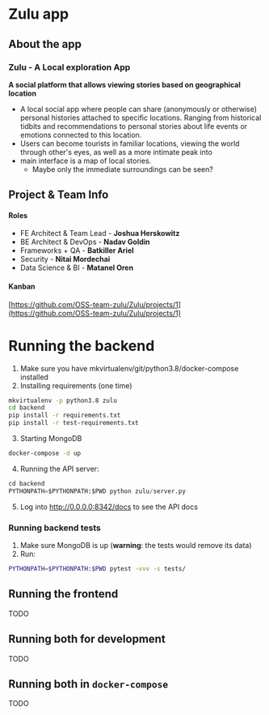 # Zulu app

## About the app

### Zulu - A Local exploration App

**A social platform that allows viewing stories based on geographical location**

 - A local social app where people can share (anonymously or otherwise) personal histories attached to specific locations. Ranging from historical tidbits and recommendations to personal stories about life events or emotions connected to this location.
 - Users can become tourists in familiar locations, viewing the world through other's eyes, as well as a more intimate peak into
 - main interface is a map of local stories.
	 - Maybe only the immediate surroundings can be seen?

## Project & Team Info

#### Roles
 - FE Architect & Team Lead - **Joshua Herskowitz**
 - BE Architect & DevOps - **Nadav Goldin**
 - Frameworks + QA  - **Batkiller Ariel**
 - Security - **Nitai Mordechai**
 - Data Science & BI - **Matanel Oren**

#### Kanban
[https://github.com/OSS-team-zulu/Zulu/projects/1](https://github.com/OSS-team-zulu/Zulu/projects/1)


# Running the backend
1. Make sure you have mkvirtualenv/git/python3.8/docker-compose installed
2. Installing requirements (one time)
```bash
mkvirtualenv -p python3.8 zulu
cd backend
pip install -r requirements.txt
pip install -r test-requirements.txt
```

3. Starting MongoDB
```bash
docker-compose -d up
```

4. Running the API server:
```python
cd backend
PYTHONPATH=$PYTHONPATH:$PWD python zulu/server.py
```

5. Log into http://0.0.0.0:8342/docs to see the API docs


### Running backend tests
1. Make sure MongoDB is up (**warning**: the tests would remove its data)
2. Run:
```bash
PYTHONPATH=$PYTHONPATH:$PWD pytest -vvv -s tests/
```


## Running the frontend
TODO


## Running both for development
TODO

## Running both in `docker-compose`
TODO



